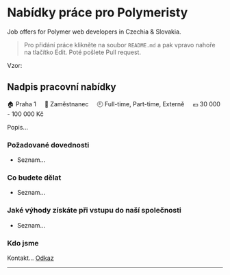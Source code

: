 # Nabídky práce pro Polymeristy

Job offers for Polymer web developers in Czechia & Slovakia.

> Pro přidání práce klikněte na soubor `README.md` a pak vpravo nahoře na tlačítko Edit. Poté pošlete Pull request.

Vzor:

## Nadpis pracovní nabídky

:house: Praha 1 &nbsp;&nbsp;&nbsp;
:necktie: Zaměstnanec &nbsp;&nbsp;&nbsp;
:clock9: Full-time, Part-time, Externě &nbsp;&nbsp;&nbsp;
:euro: 30 000 - 100 000 Kč

Popis...

### Požadované dovednosti

- Seznam...

### Co budete dělat

- Seznam...

### Jaké výhody získáte při vstupu do naší společnosti

- Seznam...

### Kdo jsme

Kontakt... [Odkaz](https://example.com)

---

